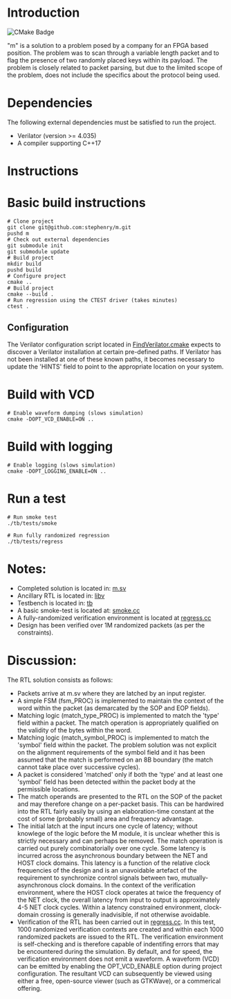 # Introduction

![CMake Badge](https://github.com/stephenry/m/workflows/CI/badge.svg)

"m" is a solution to a problem posed by a company for an FPGA based position. The problem was to scan through a variable length packet and to flag the presence of two randomly placed keys within its payload. The problem is closely related to packet parsing, but due to the limited scope of the problem, does not include the specifics about the protocol being used.

# Dependencies

The following external dependencies must be satisfied to run the
project.

* Verilator (version >= 4.035)
* A compiler supporting C++17

# Instructions

# Basic build instructions

``` shell
# Clone project
git clone git@github.com:stephenry/m.git
pushd m
# Check out external dependencies
git submodule init
git submodule update
# Build project
mkdir build
pushd build
# Configure project
cmake ..
# Build project
cmake --build .
# Run regression using the CTEST driver (takes minutes)
ctest .
```

## Configuration

The Verilator configuration script located in
[FindVerilator.cmake](./cmake/FindVerilator.cmake) expects to discover
a Verilator installation at certain pre-defined paths. If Verilator
has not been installed at one of these known paths, it becomes
necessary to update the 'HINTS' field to point to the appropriate
location on your system.

# Build with VCD

``` shell
# Enable waveform dumping (slows simulation)
cmake -DOPT_VCD_ENABLE=ON ..
```

# Build with logging

``` shell
# Enable logging (slows simulation)
cmake -DOPT_LOGGING_ENABLE=ON ..
```

# Run a test

``` shell
# Run smoke test
./tb/tests/smoke

# Run fully randomized regression
./tb/tests/regress
```

# Notes:

* Completed solution is located in: [m.sv](./rtl/m.sv)
* Ancillary RTL is located in: [libv](./libv)
* Testbench is located in: [tb](./tb)
* A basic smoke-test is located at: [smoke.cc](./tb/tests/smoke.cc)
* A fully-randomized verification environment is located at [regress.cc](./tb/tests/regress.cc)
* Design has been verified over 1M randomized packets (as per the constraints).

# Discussion:

The RTL solution consists as follows:

* Packets arrive at m.sv where they are latched by an input register.
* A simple FSM (fsm_PROC) is implemented to maintain the context of the word within the packet (as demarcated by the SOP and EOP fields).
* Matching logic (match_type_PROC) is implemented to match the 'type' field within a packet. The match operation is appropriately qualified on the validity of the bytes within the word.
* Matching logic (match_symbol_PROC) is implemented to match the 'symbol' field within the packet. The problem solution was not explicit on the alignment requirements of the symbol field and it has been assumed that the match is performed on an 8B boundary (the match cannot take place over successive cycles).
* A packet is considered 'matched' only if both the 'type' and at least one 'symbol' field has been detected within the packet body at the permissible locations.
* The match operands are presented to the RTL on the SOP of the packet and may therefore change on a per-packet basis. This can be hardwired into the RTL fairly easily by using an elaboration-time constant at the cost of some (probably small) area and frequency advantage.
* The initial latch at the input incurs one cycle of latency; without knowlege of the logic before the M module, it is unclear whether this is strictly necessary and can perhaps be removed. The match operation is carried out purely combinatorially over one cycle. Some latency is incurred across the asynchronous boundary between the NET and HOST clock domains. This latency is a function of the relative clock frequencies of the design and is an unavoidable artefact of the requirement to synchronize control signals between two, mutually-asynchronous clock domains. In the context of the verification environment, where the HOST clock operates at twice the frequency of the NET clock, the overall latency from input to output is approximately 4-5 NET clock cycles. Within a latency constrained environment, clock-domain crossing is generally inadvisible, if not otherwise avoidable.
* Verification of the RTL has been carried out in [regress.cc](./tb/tests/regress.cc). In this test, 1000 randomized verification contexts are created and within each 1000 randomized packets are issued to the RTL. The verification environment is self-checking and is therefore capable of indentifing errors that may be encountered during the simulation. By default, and for speed, the verification environment does not emit a waveform. A waveform (VCD) can be emitted by enabling the OPT_VCD_ENABLE option during project configuration. The resultant VCD can subsequently be viewed using either a free, open-source viewer (such as GTKWave), or a commerical offering.
